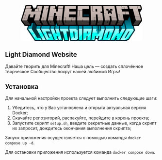<p style="text-align: center">
  <picture>
    <source media="(prefers-color-scheme: dark)" srcset="/public/images/logo-dark.svg?raw=true">
    <img alt="Light Diamond Logo" src="public/images/elements/light-diamond-logo.png" style="width: 400px; margin-top: 50px">
  </picture>
</p>

## Light Diamond Website


Давайте творить для Minecraft!
Наша цель — создать сплочённое творческое Сообщество вокруг нашей любимой Игры!

## Установка

Для начальной настройки проекта следует выполнить следующие шаги:

1. Убедитесь, что у Вас установлена и открыта актуальная версия Docker;
2. Скачайте репозиторий, распакуйте, перейдите в корень проекта;
3. Запустите скрипт `setup.sh`, введите секретные данные, когда скрипт их запросит, дождитесь окончания выполнения скрипта;

Запуск приложения осуществляется с помощью команды `docker compose up -d`.

Для остановки приложения используется команда `docker compose down`.
